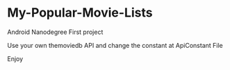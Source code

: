 # My-Popular-Movie-Lists
Android Nanodegree First project

Use your own themoviedb API and change the constant at ApiConstant File

Enjoy
